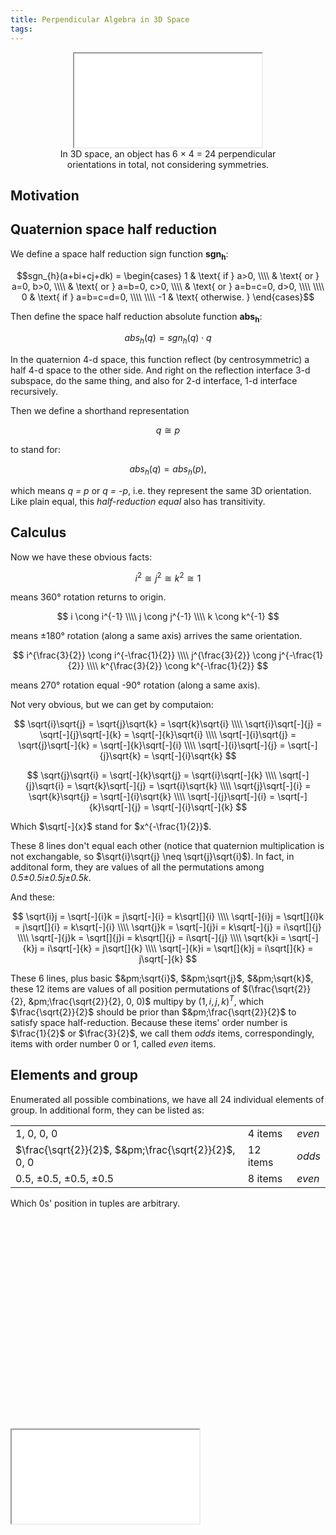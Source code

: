 ```yaml
---
title: Perpendicular Algebra in 3D Space
tags:
---
```


<figure align=center>
	<span class="max600">
		<span class="fixed-ratio" style="width: 100%; padding-top: 100%">
			<iframe src="/klstudio/embed.html#/documents/mesh-viewer-demo:quarter-array-4x6"></iframe>
		</span>
	</span>
	<figcaption>In 3D space, an object has 6 &times; 4 = 24 perpendicular orientations in total, not considering symmetries.</figcaption>
</figure>

## Motivation

## Quaternion space half reduction

We define a space half reduction sign function **sgn<sub>h</sub>**:

$$sgn_{h}(a+bi+cj+dk) = \begin{cases}
1 & \text{ if } a>0, \\\\
 & \text{ or } a=0, b>0, \\\\
 & \text{ or } a=b=0, c>0, \\\\
 & \text{ or } a=b=c=0, d>0, \\\\
 \\\\
0 & \text{ if } a=b=c=d=0, \\\\
 \\\\
-1 & \text{ otherwise. }
\end{cases}$$

Then define the space half reduction absolute function **abs<sub>h</sub>**:

$$abs_{h}(q) = sgn_{h}(q) \cdot q$$

In the quaternion 4-d space, this function reflect (by centrosymmetric) a half 4-d space to the other side. And right on the reflection interface 3-d subspace, do the same thing, and also for 2-d interface, 1-d interface recursively.

Then we define a shorthand representation

$$q \cong p$$

to stand for:

$$abs_{h}(q) = abs_{h}(p),$$

which means *q = p* or *q = -p*, i.e. they represent the same 3D orientation. Like plain equal, this *half-reduction equal* also has transitivity.

## Calculus

Now we have these obvious facts:

$$i^{2} \cong j^{2} \cong k^{2} \cong 1$$

means 360&deg; rotation returns to origin.

$$
i \cong i^{-1} \\\\
j \cong j^{-1} \\\\
k \cong k^{-1}
$$

means &pm;180&deg; rotation (along a same axis) arrives the same orientation.

$$
i^{\frac{3}{2}} \cong i^{-\frac{1}{2}} \\\\
j^{\frac{3}{2}} \cong j^{-\frac{1}{2}} \\\\
k^{\frac{3}{2}} \cong k^{-\frac{1}{2}}
$$

means 270&deg; rotation equal -90&deg; rotation (along a same axis).

Not very obvious, but we can get by computaion:

$$
\sqrt{i}\sqrt{j} = \sqrt{j}\sqrt{k} = \sqrt{k}\sqrt{i} \\\\
\sqrt{i}\sqrt[-]{j} = \sqrt[-]{j}\sqrt[-]{k} = \sqrt[-]{k}\sqrt{i} \\\\
\sqrt[-]{i}\sqrt{j} = \sqrt{j}\sqrt[-]{k} = \sqrt[-]{k}\sqrt[-]{i} \\\\
\sqrt[-]{i}\sqrt[-]{j} = \sqrt[-]{j}\sqrt{k} = \sqrt[-]{i}\sqrt{k}
$$

$$
\sqrt{j}\sqrt{i} = \sqrt[-]{k}\sqrt{j} = \sqrt{i}\sqrt[-]{k} \\\\
\sqrt[-]{j}\sqrt{i} = \sqrt{k}\sqrt[-]{j} = \sqrt{i}\sqrt{k} \\\\
\sqrt{j}\sqrt[-]{i} = \sqrt{k}\sqrt{j} = \sqrt[-]{i}\sqrt{k} \\\\
\sqrt[-]{j}\sqrt[-]{i} = \sqrt[-]{k}\sqrt[-]{j} = \sqrt[-]{i}\sqrt[-]{k}
$$

Which $\sqrt[-]{x}$ stand for $x^{-\frac{1}{2}}$.

These 8 lines don't equal each other (notice that quaternion multiplication is not exchangable, so $\sqrt{i}\sqrt{j} \neq \sqrt{j}\sqrt{i}$). In fact, in additonal form, they are values of all the permutations among *0.5&pm;0.5i&pm;0.5j&pm;0.5k*.

And these:

$$
\sqrt{i}j = \sqrt[-]{i}k = j\sqrt[-]{i} = k\sqrt[]{i} \\\\
\sqrt[-]{i}j = \sqrt[]{i}k = j\sqrt[]{i} = k\sqrt[-]{i} \\\\
\sqrt{j}k = \sqrt[-]{j}i = k\sqrt[-]{j} = i\sqrt[]{j} \\\\
\sqrt[-]{j}k = \sqrt[]{j}i = k\sqrt[]{j} = i\sqrt[-]{j} \\\\
\sqrt{k}i = \sqrt[-]{k}j = i\sqrt[-]{k} = j\sqrt[]{k} \\\\
\sqrt[-]{k}i = \sqrt[]{k}j = i\sqrt[]{k} = j\sqrt[-]{k}
$$

These 6 lines, plus basic $&pm;\sqrt{i}$, $&pm;\sqrt{j}$, $&pm;\sqrt{k}$, these 12 items are values of all position permutations of $(\frac{\sqrt{2}}{2}, &pm;\frac{\sqrt{2}}{2}, 0, 0)$ multipy by $(1, i, j, k)^{T}$, which $\frac{\sqrt{2}}{2}$ should be prior than $&pm;\frac{\sqrt{2}}{2}$ to satisfy space half-reduction. Because these items' order number is $\frac{1}{2}$ or $\frac{3}{2}$, we call them *odds* items, correspondingly, items with order number 0 or 1, called *even* items.

## Elements and group

Enumerated all possible combinations, we have all 24 individual elements of group. In additional form, they can be listed as:

|   |   |   |
|---|---|---|
|1, 0, 0, 0| 4 items | *even* |
|$\frac{\sqrt{2}}{2}$, $&pm;\frac{\sqrt{2}}{2}$, 0, 0| 12 items | *odds* |
|0.5, &pm;0.5, &pm;0.5, &pm;0.5| 8 items | *even* |

Which 0s' position in tuples are arbitrary.

<div class="fixed-ratio" style="width: 100%; padding-top: 67%">
	<iframe src="/klstudio/embed.html#/documents/mesh-viewer-demo:quarter-categories"></iframe>
</div>
